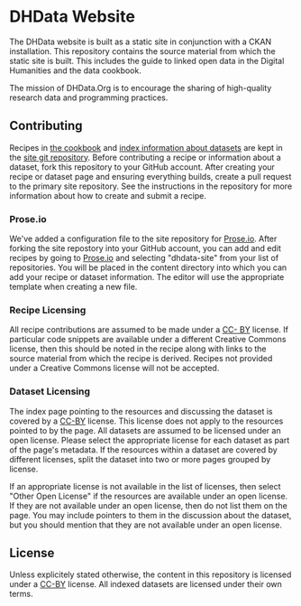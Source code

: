 # DHData Website

The DHData website is built as a static site in conjunction with a CKAN installation. This repository contains the source material from which the static site is built. This includes the guide to linked open data in the Digital Humanities and the data cookbook.

The mission of DHData.Org is to encourage the sharing of high-quality research data and programming practices.

## Contributing

Recipes in [the cookbook](/cookbook/) and [index information about
datasets](/dataset/) are kept in the [site git
repository](https://github.com/dhdata/dhdata-site). Before contributing a
recipe or information about a dataset, fork this repository to your GitHub
account. After creating your recipe or dataset page and ensuring everything
builds, create a pull request to the primary site repository. See the
instructions in the repository for more information about how to create and
submit a recipe.

### Prose.io

We've added a configuration file to the site repository for
[Prose.io](http://prose.io/). After forking the site repostory into your
GitHub account, you can add and edit recipes by going to
[Prose.io](http://prose.io/) and selecting "dhdata-site" from your list of
repositories. You will be placed in the content directory into which you can
add your recipe or dataset information. The editor will use the appropriate
template when creating a new file.

### Recipe Licensing

All recipe contributions are assumed to be made under a [CC-
BY](http://creativecommons.org/licenses/by/4.0/) license. If particular code
snippets are available under a different Creative Commons license, then this
should be noted in the recipe along with links to the source material from
which the recipe is derived. Recipes not provided under a Creative Commons
license will not be accepted.

### Dataset Licensing

The index page pointing to the resources and discussing the dataset is
covered by a [CC-BY](http://creativecommons.org/licenses/by/4.0/) license.
This license does not apply to the resources pointed to by the page. All
datasets are assumed to be licensed under an open license. Please select the
appropriate license for each dataset as part of the page's metadata. If the
resources within a dataset are covered by different licenses, split the
dataset into two or more pages grouped by license.

If an appropriate license is not available in the list of licenses, then
select "Other Open License" if the resources are available under an open
license. If they are not available under an open license, then do not list
them on the page. You may include pointers to them in the discussion about the
dataset, but you should mention that they are not available under an open
license.

## License

Unless explicitely stated otherwise, the content in this repository is licensed under a [CC-BY](http://creativecommons.org/licenses/by/3.0/) license. All indexed datasets are licensed under their own terms.